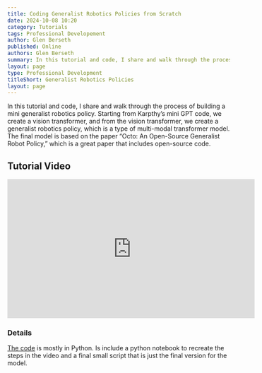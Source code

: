 ```yaml
---
title: Coding Generalist Robotics Policies from Scratch
date: 2024-10-08 10:20
category: Tutorials
tags: Professional Developement
author: Glen Berseth
published: Online
authors: Glen Berseth
summary: In this tutorial and code, I share and walk through the process of building a mini generalist robotics policy. Starting from Karpthy’s mini GPT code, we create a vision transformer, and from the vision transformer, we create a generalist robotics policy, which is a type of multi-modal model. The final model is based on the paper "Octo An Open-Source Generalist Robot Policy" which is a great paper that includes open-source code. 
layout: page
type: Professional Development
titleShort: Generalist Robotics Policies
layout: page
---
```


In this tutorial and code, I share and walk through the process of building a mini generalist robotics policy. Starting from Karpthy’s mini GPT code, we create a vision transformer, and from the vision transformer, we create a generalist robotics policy, which is a type of multi-modal transformer model. The final model is based on the paper “Octo: An Open-Source Generalist Robot Policy,” which is a great paper that includes open-source code. 

## Tutorial Video

<iframe width="560" height="315" src="https://www.youtube.com/embed/w12h2tKKl_s?si=KizIufcOMVV96RjQ" title="YouTube video player" frameborder="0" allow="accelerometer; autoplay; clipboard-write; encrypted-media; gyroscope; picture-in-picture; web-share" referrerpolicy="strict-origin-when-cross-origin" allowfullscreen></iframe>

### Details

[The code](https://github.com/milarobotlearningcourse/mini-grp) is mostly in Python. Is include a python notebook to recreate the steps in the video and a final small script that is just the final version for the model.
